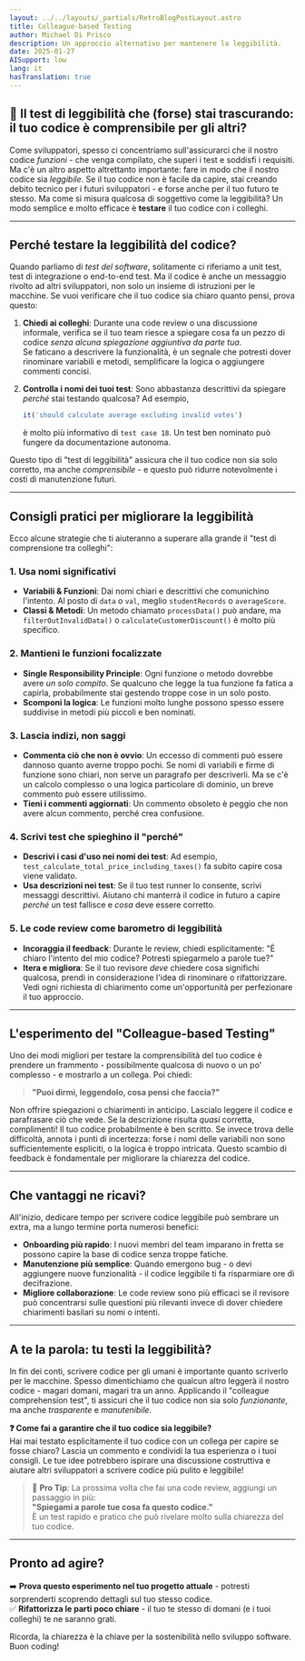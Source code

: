 ```yaml
---
layout: ../../layouts/_partials/RetroBlogPostLayout.astro
title: Colleague-based Testing
author: Michael Di Prisco
description: Un approccio alternativo per mantenere la leggibilità.
date: 2025-01-27
AISupport: low
lang: it
hasTranslation: true
---
```


## **🚀 Il test di leggibilità che (forse) stai trascurando: il tuo codice è comprensibile per gli altri?**

Come sviluppatori, spesso ci concentriamo sull'assicurarci che il nostro codice *funzioni* - che venga compilato, che superi i test e soddisfi i requisiti. Ma c'è un altro aspetto altrettanto importante: fare in modo che il nostro codice sia *leggibile*. Se il tuo codice non è facile da capire, stai creando debito tecnico per i futuri sviluppatori - e forse anche per il tuo futuro te stesso. Ma come si misura qualcosa di soggettivo come la leggibilità? Un modo semplice e molto efficace è **testare** il tuo codice con i colleghi.

---

## Perché testare la leggibilità del codice?

Quando parliamo di *test del software*, solitamente ci riferiamo a unit test, test di integrazione o end-to-end test. Ma il codice è anche un messaggio rivolto ad altri sviluppatori, non solo un insieme di istruzioni per le macchine. Se vuoi verificare che il tuo codice sia chiaro quanto pensi, prova questo:

1.  **Chiedi ai colleghi**: Durante una code review o una discussione informale, verifica se il tuo team riesce a spiegare cosa fa un pezzo di codice *senza alcuna spiegazione aggiuntiva da parte tua*.  
  Se faticano a descrivere la funzionalità, è un segnale che potresti dover rinominare variabili e metodi, semplificare la logica o aggiungere commenti concisi.
2.  **Controlla i nomi dei tuoi test**: Sono abbastanza descrittivi da spiegare *perché* stai testando qualcosa? Ad esempio,
    ```js
    it('should calculate average excluding invalid votes')
    ```

    è molto più informativo di `test case 18`. Un test ben nominato può fungere da documentazione autonoma.

Questo tipo di "test di leggibilità" assicura che il tuo codice non sia solo corretto, ma anche *comprensibile* - e questo può ridurre notevolmente i costi di manutenzione futuri.

---

## Consigli pratici per migliorare la leggibilità

Ecco alcune strategie che ti aiuteranno a superare alla grande il "test di comprensione tra colleghi":

### 1\. Usa nomi significativi

-   **Variabili & Funzioni**: Dai nomi chiari e descrittivi che comunichino l'intento. Al posto di `data` o `val`, meglio `studentRecords` o `averageScore`.
-   **Classi & Metodi**: Un metodo chiamato `processData()` può andare, ma `filterOutInvalidData()` o `calculateCustomerDiscount()` è molto più specifico.

### 2\. Mantieni le funzioni focalizzate

-   **Single Responsibility Principle**: Ogni funzione o metodo dovrebbe avere *un solo compito*. Se qualcuno che legge la tua funzione fa fatica a capirla, probabilmente stai gestendo troppe cose in un solo posto.
-   **Scomponi la logica**: Le funzioni molto lunghe possono spesso essere suddivise in metodi più piccoli e ben nominati.

### 3\. Lascia indizi, non saggi

-   **Commenta ciò che non è ovvio**: Un eccesso di commenti può essere dannoso quanto averne troppo pochi. Se nomi di variabili e firme di funzione sono chiari, non serve un paragrafo per descriverli. Ma se c'è un calcolo complesso o una logica particolare di dominio, un breve commento può essere utilissimo.
-   **Tieni i commenti aggiornati**: Un commento obsoleto è peggio che non avere alcun commento, perché crea confusione.

### 4\. Scrivi test che spieghino il "perché"

-   **Descrivi i casi d'uso nei nomi dei test**: Ad esempio, `test_calculate_total_price_including_taxes()` fa subito capire cosa viene validato.
-   **Usa descrizioni nei test**: Se il tuo test runner lo consente, scrivi messaggi descrittivi. Aiutano chi manterrà il codice in futuro a capire *perché* un test fallisce e *cosa* deve essere corretto.

### 5\. Le code review come barometro di leggibilità

-   **Incoraggia il feedback**: Durante le review, chiedi esplicitamente: "È chiaro l'intento del mio codice? Potresti spiegarmelo a parole tue?"
-   **Itera e migliora**: Se il tuo revisore *deve* chiedere cosa significhi qualcosa, prendi in considerazione l'idea di rinominare o rifattorizzare. Vedi ogni richiesta di chiarimento come un'opportunità per perfezionare il tuo approccio.

---

## L'esperimento del "Colleague-based Testing"


Uno dei modi migliori per testare la comprensibilità del tuo codice è prendere un frammento - possibilmente qualcosa di nuovo o un po' complesso - e mostrarlo a un collega. Poi chiedi:

> **"Puoi dirmi, leggendolo, cosa pensi che faccia?"**

Non offrire spiegazioni o chiarimenti in anticipo. Lascialo leggere il codice e parafrasare ciò che vede. Se la descrizione risulta *quasi* corretta, complimenti! Il tuo codice probabilmente è ben scritto. Se invece trova delle difficoltà, annota i punti di incertezza: forse i nomi delle variabili non sono sufficientemente espliciti, o la logica è troppo intricata. Questo scambio di feedback è fondamentale per migliorare la chiarezza del codice.

---

## Che vantaggi ne ricavi?

All'inizio, dedicare tempo per scrivere codice leggibile può sembrare un extra, ma a lungo termine porta numerosi benefici:

-   **Onboarding più rapido**: I nuovi membri del team imparano in fretta se possono capire la base di codice senza troppe fatiche.
-   **Manutenzione più semplice**: Quando emergono bug - o devi aggiungere nuove funzionalità - il codice leggibile ti fa risparmiare ore di decifrazione.
-   **Migliore collaborazione**: Le code review sono più efficaci se il revisore può concentrarsi sulle questioni più rilevanti invece di dover chiedere chiarimenti basilari su nomi o intenti.

---

## A te la parola: tu testi la leggibilità?

In fin dei conti, scrivere codice per gli umani è importante quanto scriverlo per le macchine. Spesso dimentichiamo che qualcun altro leggerà il nostro codice - magari domani, magari tra un anno. Applicando il "colleague comprehension test", ti assicuri che il tuo codice non sia solo *funzionante*, ma anche *trasparente* e *manutenibile*.

**❓ Come fai a garantire che il tuo codice sia leggibile?**\
Hai mai testato esplicitamente il tuo codice con un collega per capire se fosse chiaro? Lascia un commento e condividi la tua esperienza o i tuoi consigli. Le tue idee potrebbero ispirare una discussione costruttiva e aiutare altri sviluppatori a scrivere codice più pulito e leggibile!

> 🔎 **Pro Tip**: La prossima volta che fai una code review, aggiungi un passaggio in più:\
> **"Spiegami a parole tue cosa fa questo codice."**\
> È un test rapido e pratico che può rivelare molto sulla chiarezza del tuo codice.

---

## Pronto ad agire?
➡️ **Prova questo esperimento nel tuo progetto attuale** - potresti sorprenderti scoprendo dettagli sul tuo stesso codice.\
✅ **Rifattorizza le parti poco chiare** - il tuo te stesso di domani (e i tuoi colleghi) te ne saranno grati.

Ricorda, la chiarezza è la chiave per la sostenibilità nello sviluppo software. Buon coding!